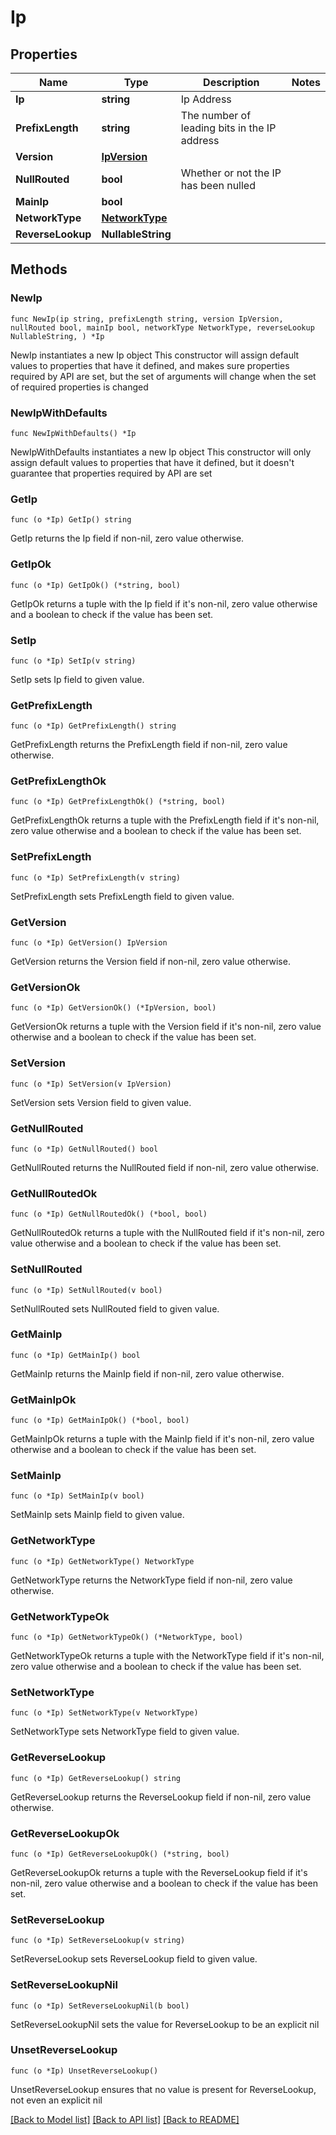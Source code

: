 # Ip

## Properties

Name | Type | Description | Notes
------------ | ------------- | ------------- | -------------
**Ip** | **string** | Ip Address | 
**PrefixLength** | **string** | The number of leading bits in the IP address | 
**Version** | [**IpVersion**](IpVersion.md) |  | 
**NullRouted** | **bool** | Whether or not the IP has been nulled | 
**MainIp** | **bool** |  | 
**NetworkType** | [**NetworkType**](NetworkType.md) |  | 
**ReverseLookup** | **NullableString** |  | 

## Methods

### NewIp

`func NewIp(ip string, prefixLength string, version IpVersion, nullRouted bool, mainIp bool, networkType NetworkType, reverseLookup NullableString, ) *Ip`

NewIp instantiates a new Ip object
This constructor will assign default values to properties that have it defined,
and makes sure properties required by API are set, but the set of arguments
will change when the set of required properties is changed

### NewIpWithDefaults

`func NewIpWithDefaults() *Ip`

NewIpWithDefaults instantiates a new Ip object
This constructor will only assign default values to properties that have it defined,
but it doesn't guarantee that properties required by API are set

### GetIp

`func (o *Ip) GetIp() string`

GetIp returns the Ip field if non-nil, zero value otherwise.

### GetIpOk

`func (o *Ip) GetIpOk() (*string, bool)`

GetIpOk returns a tuple with the Ip field if it's non-nil, zero value otherwise
and a boolean to check if the value has been set.

### SetIp

`func (o *Ip) SetIp(v string)`

SetIp sets Ip field to given value.


### GetPrefixLength

`func (o *Ip) GetPrefixLength() string`

GetPrefixLength returns the PrefixLength field if non-nil, zero value otherwise.

### GetPrefixLengthOk

`func (o *Ip) GetPrefixLengthOk() (*string, bool)`

GetPrefixLengthOk returns a tuple with the PrefixLength field if it's non-nil, zero value otherwise
and a boolean to check if the value has been set.

### SetPrefixLength

`func (o *Ip) SetPrefixLength(v string)`

SetPrefixLength sets PrefixLength field to given value.


### GetVersion

`func (o *Ip) GetVersion() IpVersion`

GetVersion returns the Version field if non-nil, zero value otherwise.

### GetVersionOk

`func (o *Ip) GetVersionOk() (*IpVersion, bool)`

GetVersionOk returns a tuple with the Version field if it's non-nil, zero value otherwise
and a boolean to check if the value has been set.

### SetVersion

`func (o *Ip) SetVersion(v IpVersion)`

SetVersion sets Version field to given value.


### GetNullRouted

`func (o *Ip) GetNullRouted() bool`

GetNullRouted returns the NullRouted field if non-nil, zero value otherwise.

### GetNullRoutedOk

`func (o *Ip) GetNullRoutedOk() (*bool, bool)`

GetNullRoutedOk returns a tuple with the NullRouted field if it's non-nil, zero value otherwise
and a boolean to check if the value has been set.

### SetNullRouted

`func (o *Ip) SetNullRouted(v bool)`

SetNullRouted sets NullRouted field to given value.


### GetMainIp

`func (o *Ip) GetMainIp() bool`

GetMainIp returns the MainIp field if non-nil, zero value otherwise.

### GetMainIpOk

`func (o *Ip) GetMainIpOk() (*bool, bool)`

GetMainIpOk returns a tuple with the MainIp field if it's non-nil, zero value otherwise
and a boolean to check if the value has been set.

### SetMainIp

`func (o *Ip) SetMainIp(v bool)`

SetMainIp sets MainIp field to given value.


### GetNetworkType

`func (o *Ip) GetNetworkType() NetworkType`

GetNetworkType returns the NetworkType field if non-nil, zero value otherwise.

### GetNetworkTypeOk

`func (o *Ip) GetNetworkTypeOk() (*NetworkType, bool)`

GetNetworkTypeOk returns a tuple with the NetworkType field if it's non-nil, zero value otherwise
and a boolean to check if the value has been set.

### SetNetworkType

`func (o *Ip) SetNetworkType(v NetworkType)`

SetNetworkType sets NetworkType field to given value.


### GetReverseLookup

`func (o *Ip) GetReverseLookup() string`

GetReverseLookup returns the ReverseLookup field if non-nil, zero value otherwise.

### GetReverseLookupOk

`func (o *Ip) GetReverseLookupOk() (*string, bool)`

GetReverseLookupOk returns a tuple with the ReverseLookup field if it's non-nil, zero value otherwise
and a boolean to check if the value has been set.

### SetReverseLookup

`func (o *Ip) SetReverseLookup(v string)`

SetReverseLookup sets ReverseLookup field to given value.


### SetReverseLookupNil

`func (o *Ip) SetReverseLookupNil(b bool)`

 SetReverseLookupNil sets the value for ReverseLookup to be an explicit nil

### UnsetReverseLookup
`func (o *Ip) UnsetReverseLookup()`

UnsetReverseLookup ensures that no value is present for ReverseLookup, not even an explicit nil

[[Back to Model list]](../README.md#documentation-for-models) [[Back to API list]](../README.md#documentation-for-api-endpoints) [[Back to README]](../README.md)


